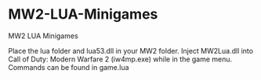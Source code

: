 # MW2-LUA-Minigames
MW2 LUA Minigames

Place the lua folder and lua53.dll in your MW2 folder.
Inject MW2Lua.dll into Call of Duty: Modern Warfare 2 (iw4mp.exe) while in the game menu.
Commands can be found in game.lua
